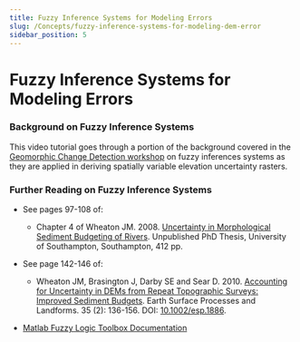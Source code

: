 ```yaml
---
title: Fuzzy Inference Systems for Modeling Errors
slug: /Concepts/fuzzy-inference-systems-for-modeling-dem-error
sidebar_position: 5
---
```

# Fuzzy Inference Systems for Modeling Errors

### Background on Fuzzy Inference Systems

This video tutorial goes through a portion of the background covered in the [Geomorphic Change Detection workshop](/) on fuzzy inferences systems as they are applied in deriving spatially variable elevation uncertainty rasters.


<YouTubeEmbed videoId="gR-hwUkfJzc" title="Fuzzy Inference Systems Video" />

### Further Reading on Fuzzy Inference Systems

- See pages 97-108 of: 
	- Chapter 4 of Wheaton JM. 2008. [Uncertainty in Morphological Sediment Budgeting of Rivers](http://www.joewheaton.org/Home/research/projects-1/morphological-sediment-budgeting/phdthesis). Unpublished PhD Thesis, University of Southampton, Southampton, 412 pp.

- See page 142-146 of:
	- Wheaton JM, Brasington J, Darby SE and Sear D. 2010. [Accounting for Uncertainty in DEMs from Repeat Topographic Surveys: Improved Sediment Budgets](http://dx.doi.org/10.1002/esp.1886). Earth Surface Processes and Landforms. 35 (2): 136-156. DOI: [10.1002/esp.1886](http://dx.doi.org/10.1002/esp.1886).

- [Matlab Fuzzy Logic Toolbox Documentation](http://www.mathworks.com/help/toolbox/fuzzy/)
